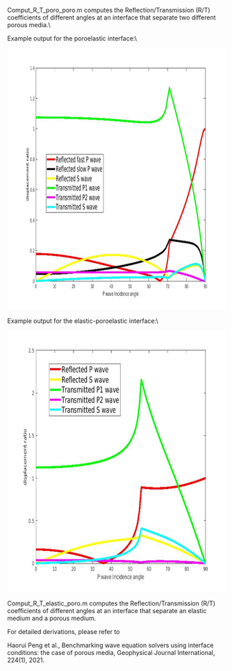 Comput_R_T_poro_poro.m computes the Reflection/Transmission (R/T) coefficients of different angles at an interface that separate two different porous media.\

Example output for the poroelastic interface:\

<img src="https://github.com/penghaorui/RT_coefficients_porous_media/blob/main/poro_poro_interface.jpg" width="600" height="600" />


Example output for the elastic-poroelastic interface:\

<img src="https://github.com/penghaorui/RT_coefficients_porous_media/blob/main/elastic_poro_interface.jpg" width="600" height="600" />


Comput_R_T_elastic_poro.m computes the Reflection/Transmission (R/T) coefficients of different angles at an interface that separate an elastic medium and a porous medium.

For detailed derivations, please refer to 

Haorui Peng et al., Benchmarking wave equation solvers using interface conditions: the
case of porous media, Geophysical Journal International, 224(1), 2021.
